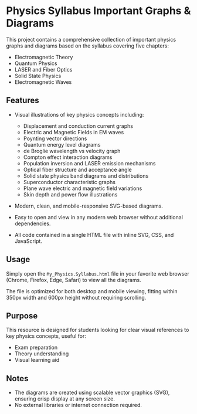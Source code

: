 # Physics Syllabus Important Graphs & Diagrams

This project contains a comprehensive collection of important physics graphs and diagrams based on the syllabus covering five chapters:

- Electromagnetic Theory
- Quantum Physics
- LASER and Fiber Optics
- Solid State Physics
- Electromagnetic Waves

## Features

- Visual illustrations of key physics concepts including:
  - Displacement and conduction current graphs
  - Electric and Magnetic Fields in EM waves
  - Poynting vector directions
  - Quantum energy level diagrams
  - de Broglie wavelength vs velocity graph
  - Compton effect interaction diagrams
  - Population inversion and LASER emission mechanisms
  - Optical fiber structure and acceptance angle
  - Solid state physics band diagrams and distributions
  - Superconductor characteristic graphs
  - Plane wave electric and magnetic field variations
  - Skin depth and power flow illustrations

- Modern, clean, and mobile-responsive SVG-based diagrams.
- Easy to open and view in any modern web browser without additional dependencies.
- All code contained in a single HTML file with inline SVG, CSS, and JavaScript.

## Usage

Simply open the `My_Physics.Syllabus.html` file in your favorite web browser (Chrome, Firefox, Edge, Safari) to view all the diagrams.

The file is optimized for both desktop and mobile viewing, fitting within 350px width and 600px height without requiring scrolling.

## Purpose

This resource is designed for students looking for clear visual references to key physics concepts, useful for:

- Exam preparation
- Theory understanding
- Visual learning aid

## Notes

- The diagrams are created using scalable vector graphics (SVG), ensuring crisp display at any screen size.
- No external libraries or internet connection required.
